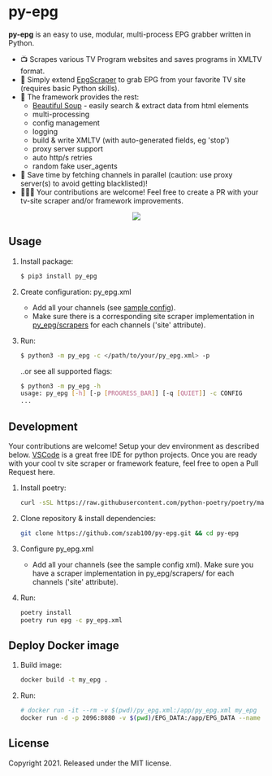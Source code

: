 # py-epg

**py-epg** is an easy to use, modular, multi-process EPG grabber written in Python.

* 📺 Scrapes various TV Program websites and saves programs in XMLTV format.
* 🧩 Simply extend [EpgScraper](https://github.com/szab100/py_epg/blob/main/py_epg/common/epg_scraper.py) to grab EPG from your favorite TV site (requires basic Python skills).
* 🤖 The framework provides the rest:
    * [Beautiful Soup](https://www.crummy.com/software/BeautifulSoup/bs4/doc) - easily search & extract data from html elements 
    * multi-processing
    * config management
    * logging
    * build & write XMLTV (with auto-generated fields, eg 'stop')
    * proxy server support
    * auto http/s retries
    * random fake user_agents
* 🚀 Save time by fetching channels in parallel (caution: use proxy server(s) to avoid getting blacklisted)!
* 🧑🏻‍💻 Your contributions are welcome! Feel free to create a PR with your tv-site scraper and/or framework improvements.

<p align="center">
  <img src="https://raw.githubusercontent.com/szab100/py_epg/main/py_epg.gif">
</p>

## Usage

1. Install package:
    ```sh
    $ pip3 install py_epg
    ```
2. Create configuration: py_epg.xml
    - Add all your channels (see [sample config](https://github.com/szab100/py-epg/blob/main/py_epg.xml)).
    - Make sure there is a corresponding site scraper implementation in [py_epg/scrapers](https://github.com/szab100/py-epg/tree/main/py_epg/scrapers) for each channels ('site' attribute).
3. Run:
    ```sh
    $ python3 -m py_epg -c </path/to/your/py_epg.xml> -p
    ```

    ..or see all supported flags:
    ```sh
    $ python3 -m py_epg -h
    usage: py_epg [-h] [-p [PROGRESS_BAR]] [-q [QUIET]] -c CONFIG
    ...
    ```

## Development

Your contributions are welcome! Setup your dev environment as described below. [VSCode](https://code.visualstudio.com/) is a great free IDE for python projects. Once you are ready with your cool tv site scraper or framework feature, feel free to open a Pull Request here.

1. Install poetry: 
    ```sh
    curl -sSL https://raw.githubusercontent.com/python-poetry/poetry/master/get-poetry.py | python -
    ```

2. Clone repository & install dependencies:
      ```sh
      git clone https://github.com/szab100/py-epg.git && cd py-epg
      ```

3. Configure py_epg.xml
    - Add all your channels (see the sample config xml). Make sure you have a scraper implementation in py_epg/scrapers/ for each channels ('site' attribute).

4. Run:
      ```sh
      poetry install
      poetry run epg -c py_epg.xml
      ```

## Deploy Docker image

1. Build image:
    ```sh
    docker build -t my_epg .
    ```
2. Run:
    ```sh
   # docker run -it --rm -v $(pwd)/py_epg.xml:/app/py_epg.xml my_epg
   docker run -d -p 2096:8080 -v $(pwd)/EPG_DATA:/app/EPG_DATA --name epg my_epg
    ```

## License

Copyright 2021. Released under the MIT license.
